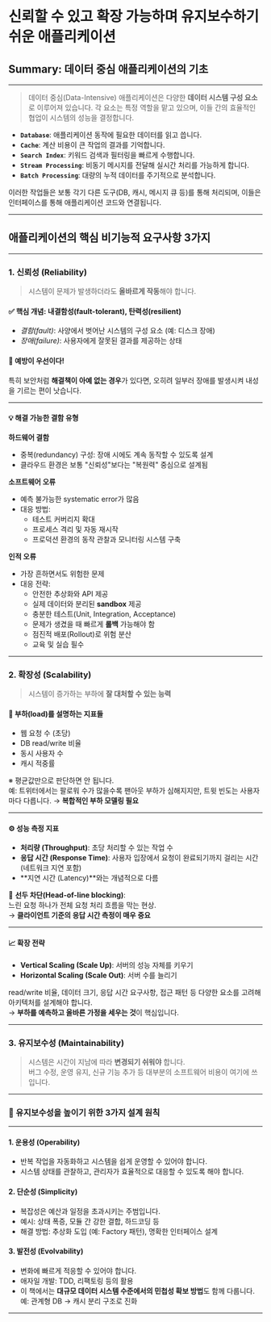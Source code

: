 # 신뢰할 수 있고 확장 가능하며 유지보수하기 쉬운 애플리케이션

## Summary: 데이터 중심 애플리케이션의 기초

---

> 데이터 중심(Data-Intensive) 애플리케이션은 다양한 **데이터 시스템 구성 요소**로 이루어져 있습니다. 각 요소는 특정 역할을 맡고 있으며, 이들 간의 효율적인 협업이 시스템의 성능을 결정합니다.

- **`Database`**: 애플리케이션 동작에 필요한 데이터를 읽고 씁니다.  
- **`Cache`**: 계산 비용이 큰 작업의 결과를 기억합니다.  
- **`Search Index`**: 키워드 검색과 필터링을 빠르게 수행합니다.  
- **`Stream Processing`**: 비동기 메시지를 전달해 실시간 처리를 가능하게 합니다.  
- **`Batch Processing`**: 대량의 누적 데이터를 주기적으로 분석합니다.  

이러한 작업들은 보통 각기 다른 도구(DB, 캐시, 메시지 큐 등)를 통해 처리되며, 이들은 인터페이스를 통해 애플리케이션 코드와 연결됩니다.

---

## 애플리케이션의 핵심 **비기능적 요구사항** 3가지

---

### 1. 신뢰성 (Reliability)

> 시스템이 문제가 발생하더라도 **올바르게 작동**해야 합니다.

#### ✅ 핵심 개념: **내결함성(fault-tolerant)**, **탄력성(resilient)**  
- *결함(fault)*: 사양에서 벗어난 시스템의 구성 요소 (예: 디스크 장애)  
- *장애(failure)*: 사용자에게 잘못된 결과를 제공하는 상태  

#### 🎯 예방이 우선이다!
특히 보안처럼 **해결책이 아예 없는 경우**가 있다면, 오히려 일부러 장애를 발생시켜 내성을 기르는 편이 낫습니다.

---

#### 💡 해결 가능한 결함 유형

**하드웨어 결함**
- 중복(redundancy) 구성: 장애 시에도 계속 동작할 수 있도록 설계
- 클라우드 환경은 보통 "신뢰성"보다는 "복원력" 중심으로 설계됨

**소프트웨어 오류**
- 예측 불가능한 systematic error가 많음
- 대응 방법:
  - 테스트 커버리지 확대
  - 프로세스 격리 및 자동 재시작
  - 프로덕션 환경의 동작 관찰과 모니터링 시스템 구축

**인적 오류**
- 가장 흔하면서도 위험한 문제
- 대응 전략:
  - 안전한 추상화와 API 제공
  - 실제 데이터와 분리된 **sandbox** 제공
  - 충분한 테스트(Unit, Integration, Acceptance)
  - 문제가 생겼을 때 빠르게 **롤백** 가능해야 함
  - 점진적 배포(Rollout)로 위험 분산
  - 교육 및 실습 필수

---

### 2. 확장성 (Scalability)

> 시스템이 증가하는 부하에 **잘 대처할 수 있는 능력**

#### 📌 부하(load)를 설명하는 **지표들**
- 웹 요청 수 (초당)
- DB read/write 비율
- 동시 사용자 수
- 캐시 적중률

※ 평균값만으로 판단하면 안 됩니다.  
예: 트위터에서는 팔로워 수가 많을수록 팬아웃 부하가 심해지지만, 트윗 빈도는 사용자마다 다릅니다. → **복합적인 부하 모델링 필요**

---

#### ⚙️ 성능 측정 지표

- **처리량 (Throughput)**: 초당 처리할 수 있는 작업 수  
- **응답 시간 (Response Time)**: 사용자 입장에서 요청이 완료되기까지 걸리는 시간 (네트워크 지연 포함)  
- **지연 시간 (Latency)**와는 개념적으로 다름

📌 **선두 차단(Head-of-line blocking)**:  
느린 요청 하나가 전체 요청 처리 흐름을 막는 현상.  
→ **클라이언트 기준의 응답 시간 측정이 매우 중요**

---

#### 📈 확장 전략

- **Vertical Scaling (Scale Up)**: 서버의 성능 자체를 키우기
- **Horizontal Scaling (Scale Out)**: 서버 수를 늘리기

read/write 비율, 데이터 크기, 응답 시간 요구사항, 접근 패턴 등 다양한 요소를 고려해 아키텍처를 설계해야 합니다.  
→ **부하를 예측하고 올바른 가정을 세우는 것**이 핵심입니다.

---

### 3. 유지보수성 (Maintainability)

> 시스템은 시간이 지남에 따라 **변경되기 쉬워야** 합니다.  
> 버그 수정, 운영 유지, 신규 기능 추가 등 대부분의 소프트웨어 비용이 여기에 쓰입니다.

---

### 🔧 유지보수성을 높이기 위한 3가지 설계 원칙

---

#### 1. **운용성 (Operability)**
- 반복 작업을 자동화하고 시스템을 쉽게 운영할 수 있어야 합니다.
- 시스템 상태를 관찰하고, 관리자가 효율적으로 대응할 수 있도록 해야 합니다.

#### 2. **단순성 (Simplicity)**
- 복잡성은 예산과 일정을 초과시키는 주범입니다.
- 예시: 상태 폭증, 모듈 간 강한 결합, 하드코딩 등
- 해결 방법: 추상화 도입 (예: Factory 패턴), 명확한 인터페이스 설계

#### 3. **발전성 (Evolvability)**
- 변화에 빠르게 적응할 수 있어야 합니다.
- 애자일 개발: TDD, 리팩토링 등의 활용
- 이 책에서는 **대규모 데이터 시스템 수준에서의 민첩성 확보 방법**도 함께 다룹니다.  
  예: 관계형 DB → 캐시 분리 구조로 진화

---

